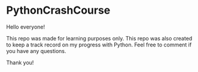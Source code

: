 # PythonCrashCourse

Hello everyone!

This repo was made for learning purposes only. 
This repo was also created to keep a track record on my progress with Python. 
Feel free to comment if you have any questions. 

Thank you!